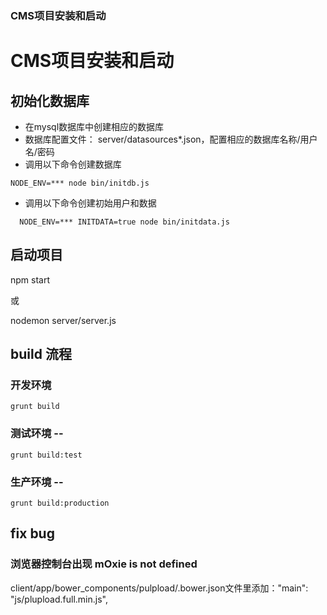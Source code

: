 ### CMS项目安装和启动

# CMS项目安装和启动

## 初始化数据库
 
- 在mysql数据库中创建相应的数据库
- 数据库配置文件： server/datasources*.json，配置相应的数据库名称/用户名/密码
- 调用以下命令创建数据库
``` 
NODE_ENV=*** node bin/initdb.js
``` 
- 调用以下命令创建初始用户和数据
```
  NODE_ENV=*** INITDATA=true node bin/initdata.js
```

## 启动项目

npm start

或

nodemon server/server.js



## build 流程

### 开发环境
```
grunt build
```

### 测试环境 --
```
grunt build:test
```

### 生产环境 --
```
grunt build:production
```


## fix bug

### 浏览器控制台出现 mOxie is not defined

client/app/bower_components/pulpload/.bower.json文件里添加："main": "js/plupload.full.min.js",